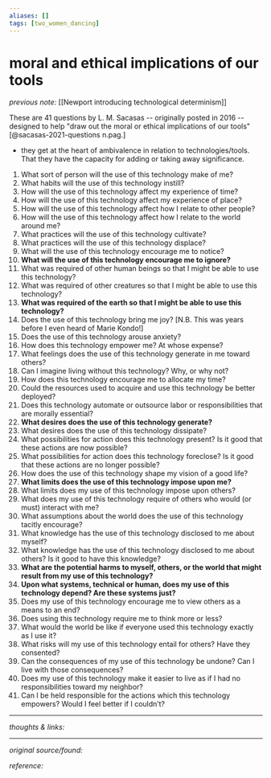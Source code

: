 ```yaml
---
aliases: []
tags: [two_women_dancing]
---
```


# moral and ethical implications of our tools

_previous note:_ [[Newport introducing technological determinism]]

These are 41 questions by L. M. Sacasas -- originally posted in 2016 -- designed to help "draw out the moral or ethical implications of our tools"[@sacasas-2021-questions n.pag.]

- they get at the heart of ambivalence in relation to technologies/tools. That they have the capacity for adding or taking away significance.

1.  What sort of person will the use of this technology make of me?
2.  What habits will the use of this technology instill?
3.  How will the use of this technology affect my experience of time?
4.  How will the use of this technology affect my experience of place?
5.  How will the use of this technology affect how I relate to other people?
6.  How will the use of this technology affect how I relate to the world around me?
7.  What practices will the use of this technology cultivate?
8.  What practices will the use of this technology displace?
9.  What will the use of this technology encourage me to notice?
10.  **What will the use of this technology encourage me to ignore?**
11.  What was required of other human beings so that I might be able to use this technology?
12.  What was required of other creatures so that I might be able to use this technology?
13.  **What was required of the earth so that I might be able to use this technology?**
14.  Does the use of this technology bring me joy? [N.B. This was years before I even heard of Marie Kondo!]
15.  Does the use of this technology arouse anxiety?
16.  How does this technology empower me? At whose expense?
17.  What feelings does the use of this technology generate in me toward others?
18.  Can I imagine living without this technology? Why, or why not?
19.  How does this technology encourage me to allocate my time?
20.  Could the resources used to acquire and use this technology be better deployed?
21.  Does this technology automate or outsource labor or responsibilities that are morally essential?
22.  **What desires does the use of this technology generate?**
23.  What desires does the use of this technology dissipate?
24.  What possibilities for action does this technology present? Is it good that these actions are now possible?
25.  What possibilities for action does this technology foreclose? Is it good that these actions are no longer possible?
26.  How does the use of this technology shape my vision of a good life?
27.  **What limits does the use of this technology impose upon me?**
28.  What limits does my use of this technology impose upon others?
29.  What does my use of this technology require of others who would (or must) interact with me?
30.  What assumptions about the world does the use of this technology tacitly encourage?
31.  What knowledge has the use of this technology disclosed to me about myself?
32.  What knowledge has the use of this technology disclosed to me about others? Is it good to have this knowledge?
33.  **What are the potential harms to myself, others, or the world that might result from my use of this technology?**
34.  **Upon what systems, technical or human, does my use of this technology depend? Are these systems just?**
35.  Does my use of this technology encourage me to view others as a means to an end?
36.  Does using this technology require me to think more or less?
37.  What would the world be like if everyone used this technology exactly as I use it?
38.  What risks will my use of this technology entail for others? Have they consented?
39.  Can the consequences of my use of this technology be undone? Can I live with those consequences?
40.  Does my use of this technology make it easier to live as if I had no responsibilities toward my neighbor?
41.  Can I be held responsible for the actions which this technology empowers? Would I feel better if I couldn’t?

---

_thoughts & links:_




---

_original source/found:_ 

_reference:_ 
